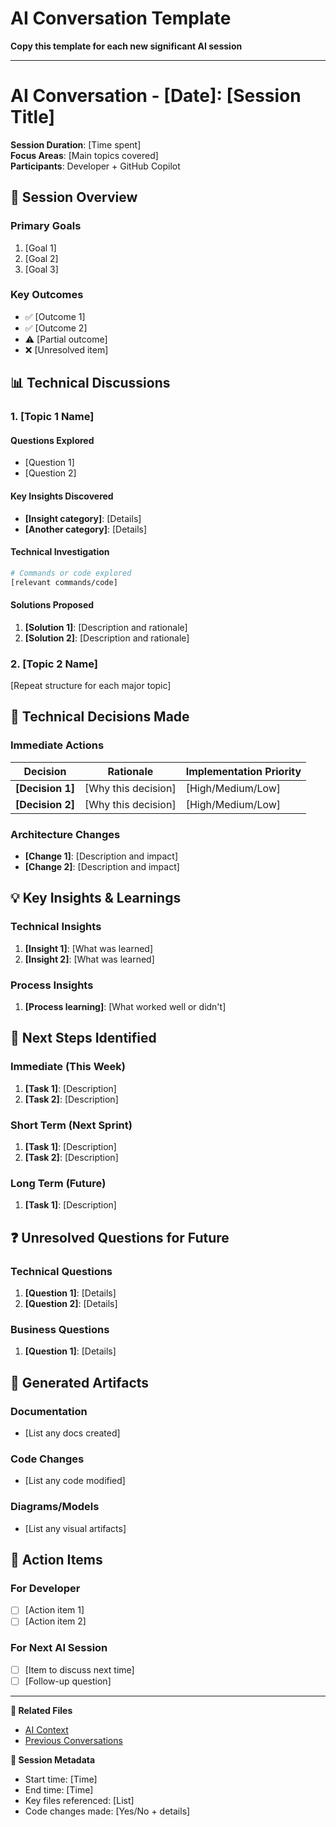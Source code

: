 # AI Conversation Template

**Copy this template for each new significant AI session**

---

# AI Conversation - [Date]: [Session Title]

**Session Duration**: [Time spent]  
**Focus Areas**: [Main topics covered]  
**Participants**: Developer + GitHub Copilot

## 🎯 Session Overview

### **Primary Goals**
1. [Goal 1]
2. [Goal 2]
3. [Goal 3]

### **Key Outcomes**
- ✅ [Outcome 1]
- ✅ [Outcome 2]
- ⚠️ [Partial outcome]
- ❌ [Unresolved item]

## 📊 Technical Discussions

### **1. [Topic 1 Name]**

#### **Questions Explored**
- [Question 1]
- [Question 2]

#### **Key Insights Discovered**
- **[Insight category]**: [Details]
- **[Another category]**: [Details]

#### **Technical Investigation**
```bash
# Commands or code explored
[relevant commands/code]
```

#### **Solutions Proposed**
1. **[Solution 1]**: [Description and rationale]
2. **[Solution 2]**: [Description and rationale]

### **2. [Topic 2 Name]**
[Repeat structure for each major topic]

## 🔧 Technical Decisions Made

### **Immediate Actions**
| Decision | Rationale | Implementation Priority |
|----------|-----------|----------------------|
| **[Decision 1]** | [Why this decision] | [High/Medium/Low] |
| **[Decision 2]** | [Why this decision] | [High/Medium/Low] |

### **Architecture Changes**
- **[Change 1]**: [Description and impact]
- **[Change 2]**: [Description and impact]

## 💡 Key Insights & Learnings

### **Technical Insights**
1. **[Insight 1]**: [What was learned]
2. **[Insight 2]**: [What was learned]

### **Process Insights**
1. **[Process learning]**: [What worked well or didn't]

## 🚀 Next Steps Identified

### **Immediate (This Week)**
1. **[Task 1]**: [Description]
2. **[Task 2]**: [Description]

### **Short Term (Next Sprint)**
1. **[Task 1]**: [Description]
2. **[Task 2]**: [Description]

### **Long Term (Future)**
1. **[Task 1]**: [Description]

## ❓ Unresolved Questions for Future

### **Technical Questions**
1. **[Question 1]**: [Details]
2. **[Question 2]**: [Details]

### **Business Questions**
1. **[Question 1]**: [Details]

## 📁 Generated Artifacts

### **Documentation**
- [List any docs created]

### **Code Changes**
- [List any code modified]

### **Diagrams/Models**
- [List any visual artifacts]

## 🔄 Action Items

### **For Developer**
- [ ] [Action item 1]
- [ ] [Action item 2]

### **For Next AI Session**
- [ ] [Item to discuss next time]
- [ ] [Follow-up question]

---

**🔗 Related Files**
- [AI Context](../ai-context.md)
- [Previous Conversations](../ai-conversations/)

**📝 Session Metadata**
- Start time: [Time]
- End time: [Time]
- Key files referenced: [List]
- Code changes made: [Yes/No + details]
